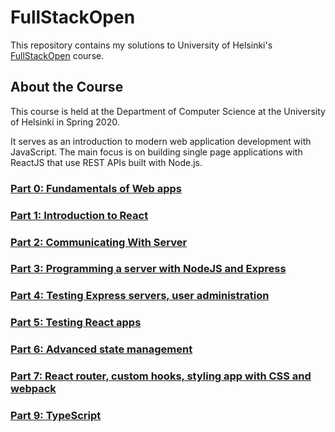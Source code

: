 # FullStackOpen
This repository contains my solutions to University of Helsinki's [FullStackOpen](https://fullstackopen.com/en/) course.

## About the Course
This course is held at the Department of Computer Science at the University of Helsinki in Spring 2020.

It serves as an introduction to modern web application development with JavaScript. The main focus is on building single page applications with ReactJS that use REST APIs built with Node.js.

### [Part 0: Fundamentals of Web apps](core-course-and-extenstions/part0)
### [Part 1: Introduction to React](core-course-and-extenstions/part1)
### [Part 2: Communicating With Server](core-course-and-extenstions/part2)
### [Part 3: Programming a server with NodeJS and Express](core-course-and-extenstions/part3)
### [Part 4: Testing Express servers, user administration](core-course-and-extenstions/part4)
### [Part 5: Testing React apps](core-course-and-extenstions/part5)
### [Part 6: Advanced state management](core-course-and-extenstions/part6)
### [Part 7: React router, custom hooks, styling app with CSS and webpack](core-course-and-extenstions/part7)
### [Part 9: TypeScript](typescript/part9)